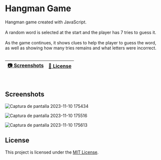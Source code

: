 # Hangman Game

Hangman game created with JavaScript. 
<br>
<br>
A random word is selected at the start and the player has 7 tries to guess it. 
<br>
<br>
As the game continues, it shows clues to help the player to guess the word, as well as showing how many tries remains and what letters were incorrect.
<br>
<br>

| [:camera: Screenshots](#screenshots) | [🔖 License](#license) |
|  -------- | ----------- |

<br>

## Screenshots

![Captura de pantalla 2023-11-10 175434](https://github.com/ricardobar96/small-python-projects/assets/73242474/de253a48-ce3a-4182-96b9-839be6dbc444)

![Captura de pantalla 2023-11-10 175516](https://github.com/ricardobar96/small-python-projects/assets/73242474/4b97df22-753c-4e37-b198-b2f222117d3d)

![Captura de pantalla 2023-11-10 175613](https://github.com/ricardobar96/small-python-projects/assets/73242474/71a82907-d36d-42c8-9d14-9d38ff39bf85)

## License

This project is licensed under the [MIT License](LICENSE.txt).
